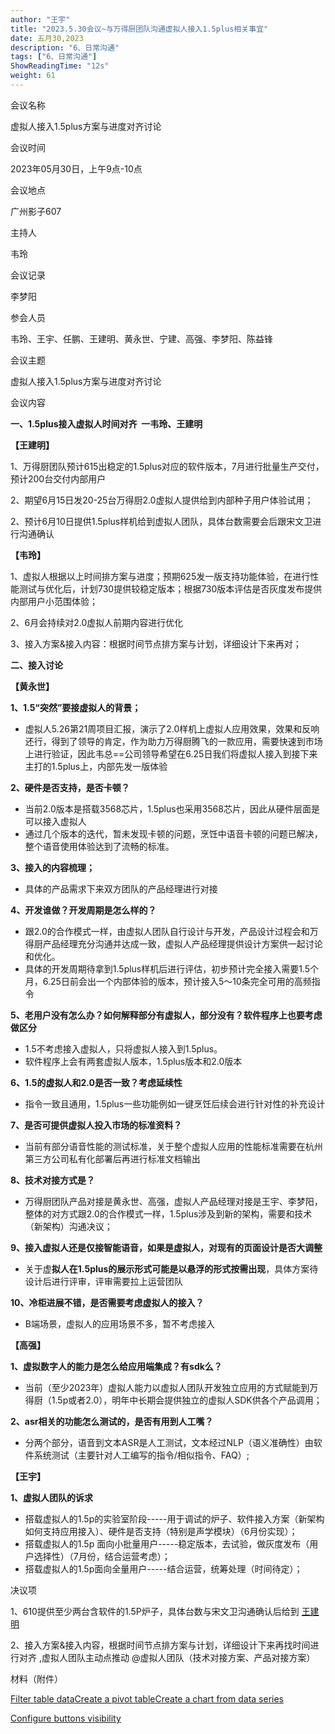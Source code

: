 ```yaml
---
author: "王宇"
title: "2023.5.30会议~与万得厨团队沟通虚拟人接入1.5plus相关事宜"
date: 五月30,2023
description: "6、日常沟通"
tags: ["6、日常沟通"]
ShowReadingTime: "12s"
weight: 61
---
```

会议名称

虚拟人接入1.5plus方案与进度对齐讨论

会议时间

2023年05月30日，上午9点-10点

会议地点

广州影子607

主持人

韦玲

会议记录

李梦阳

参会人员

韦玲、王宇、任鹏、王建明、黄永世、宁建、高强、李梦阳、陈益锋

会议主题

虚拟人接入1.5plus方案与进度对齐讨论

会议内容

**一、1.5plus接入虚拟人时间对齐  一韦玲、王建明**

**【王建明】**

1、万得厨团队预计615出稳定的1.5plus对应的软件版本，7月进行批量生产交付，预计200台交付内部用户

2、期望6月15日发20-25台万得厨2.0虚拟人提供给到内部种子用户体验试用；

2、预计6月10日提供1.5plus样机给到虚拟人团队，具体台数需要会后跟宋文卫进行沟通确认

**【韦玲】**

1、虚拟人根据以上时间排方案与进度；预期625发一版支持功能体验，在进行性能测试与优化后，计划730提供较稳定版本；根据730版本评估是否灰度发布提供内部用户小范围体验；

2、6月会持续对2.0虚拟人前期内容进行优化

3、接入方案&接入内容：根据时间节点排方案与计划，详细设计下来再对；

**二、接入讨论**

**【黄永世】**

**1、1.5“突然”要接虚拟人的背景；**

*   虚拟人5.26第21周项目汇报，演示了2.0样机上虚拟人应用效果，效果和反响还行，得到了领导的肯定，作为助力万得厨腾飞的一款应用，需要快速到市场上进行验证，因此韦总==公司领导希望在6.25日我们将虚拟人接入到接下来主打的1.5plus上，内部先发一版体验

**2、硬件是否支持，是否卡顿？**

*   当前2.0版本是搭载3568芯片，1.5plus也采用3568芯片，因此从硬件层面是可以接入虚拟人
*   通过几个版本的迭代，暂未发现卡顿的问题，烹饪中语音卡顿的问题已解决，整个语音使用体验达到了流畅的标准。

**3、接入的内容梳理；**

*   具体的产品需求下来双方团队的产品经理进行对接

**4、开发谁做？开发周期是怎么样的？**

*   跟2.0的合作模式一样，由虚拟人团队自行设计与开发，产品设计过程会和万得厨产品经理充分沟通并达成一致，虚拟人产品经理提供设计方案供一起讨论和优化。
*   具体的开发周期待拿到1.5plus样机后进行评估，初步预计完全接入需要1.5个月，6.25日前会出一个内部体验的版本，预计接入5～10条完全可用的高频指令

**5、老用户没有怎么办？如何解释部分有虚拟人，部分没有？软件程序上也要考虑做区分**

*   1.5不考虑接入虚拟人，只将虚拟人接入到1.5plus。
*   软件程序上会有两套虚拟人版本，1.5plus版本和2.0版本

**6、1.5的虚拟人和2.0是否一致？考虑延续性**

*   指令一致且通用，1.5plus一些功能例如一键烹饪后续会进行针对性的补充设计

**7、是否可提供虚拟人投入市场的标准资料？**

*   当前有部分语音性能的测试标准，关于整个虚拟人应用的性能标准需要在杭州第三方公司私有化部署后再进行标准文档输出

**8、技术对接方式是？**

*   万得厨团队产品对接是黄永世、高强，虚拟人产品经理对接是王宇、李梦阳，整体的对方式跟2.0的合作模式一样，1.5plus涉及到新的架构，需要和技术（新架构）沟通决议；

**9、接入虚拟人还是仅接智能语音，如果是虚拟人，对现有的页面设计是否大调整**

*   关于虚**拟人在1.5plus的展示形式可能是以悬浮的形式按需出现**，具体方案待设计后进行评审，评审需要拉上运营团队

**10、冷柜进展不错，是否需要考虑虚拟人的接入？**

*   B端场景，虚拟人的应用场景不多，暂不考虑接入

**【高强】**

**1、虚拟数字人的能力是怎么给应用端集成？有sdk么？**

*   当前（至少2023年）虚拟人能力以虚拟人团队开发独立应用的方式赋能到万得厨（1.5p或者2.0），明年中长期会提供独立的虚拟人SDK供各个产品调用；

**2、asr相关的功能怎么测试的，是否有用到人工嘴？**

*   分两个部分，语音到文本ASR是人工测试，文本经过NLP（语义准确性）由软件系统测试（主要针对人工编写的指令/相似指令、FAQ）;

**【王宇】**

**1、虚拟人团队的诉求**

*   搭载虚拟人的1.5p的实验室阶段-----用于调试的炉子、软件接入方案（新架构如何支持应用接入）、硬件是否支持（特别是声学模块）（6月份实现）；
*   搭载虚拟人的1.5p 面向小批量用户-----稳定版本，去试验，做灰度发布（用户选择性）（7月份，结合运营考虑）；
*   搭载虚拟人的1.5p面向全量用户-----结合运营，统筹处理（时间待定）；

决议项

1、610提供至少两台含软件的1.5P炉子，具体台数与宋文卫沟通确认后给到 [王建明](/display/~wangjianming)

2、接入方案&接入内容，根据时间节点排方案与计划，详细设计下来再找时间进行对齐 ,虚拟人团队主动点推动 @虚拟人团队（技术对接方案、产品对接方案）

材料（附件）

  

[Filter table data](#)[Create a pivot table](#)[Create a chart from data series](#)

[Configure buttons visibility](/users/tfac-settings.action)